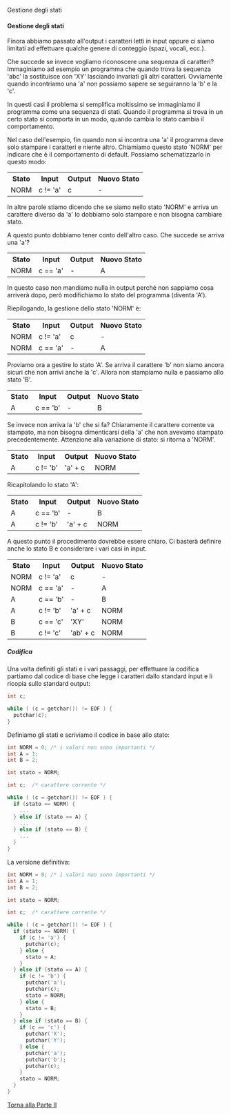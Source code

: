 Gestione degli stati

#### Gestione degli stati

Finora abbiamo passato all'output i caratteri letti in input oppure
ci siamo limitati ad effettuare qualche genere di conteggio (spazi, vocali, ecc.).

Che succede se invece vogliamo riconoscere una sequenza di caratteri?
Immaginiamo ad esempio un programma che quando trova la sequenza 'abc'
la sostituisce con 'XY' lasciando invariati gli altri caratteri.
Ovviamente quando incontriamo una 'a' non possiamo sapere se seguiranno la 'b'
e la 'c'.

In questi casi il problema si semplifica moltissimo se immaginiamo il programma
come una sequenza di stati. Quando il programma si trova in un certo stato
si comporta in un modo, quando cambia lo stato cambia il comportamento.

Nel caso dell'esempio, fin quando non si incontra una 'a' il programma deve
solo stampare i caratteri e niente altro. Chiamiamo questo stato 'NORM' per
indicare che è il comportamento di default. Possiamo schematizzarlo in questo
modo:

<table>
<tr>
  <th>Stato</th><th>Input</th><th>Output</th><th>Nuovo Stato</th>
</tr>
<tr>
  <td>NORM</td><td>c != 'a'</td><td>c</td><td>-</td>
</tr>
</table>

In altre parole stiamo dicendo che se siamo nello stato 'NORM' e arriva un
carattere diverso da 'a' lo dobbiamo solo stampare e non bisogna cambiare stato.

A questo punto dobbiamo tener conto dell'altro caso. Che succede se arriva una 'a'?

<table>
<tr>
  <th>Stato</th><th>Input</th><th>Output</th><th>Nuovo Stato</th>
</tr>
<tr>
  <td>NORM</td><td>c == 'a'</td><td>-</td><td>A</td>
</tr>
</table>

In questo caso non mandiamo nulla in output perché non sappiamo cosa arriverà
dopo, però modifichiamo lo stato del programma (diventa 'A').

Riepilogando, la gestione dello stato 'NORM' è:

<table>
<tr>
  <th>Stato</th><th>Input</th><th>Output</th><th>Nuovo Stato</th>
</tr>
<tr>
  <td>NORM</td><td>c != 'a'</td><td>c</td><td>-</td>
</tr>
<tr>
  <td>NORM</td><td>c == 'a'</td><td>-</td><td>A</td>
</tr>
</table>

Proviamo ora a gestire lo stato 'A'. Se arriva il carattere 'b' non siamo ancora
sicuri che non arrivi anche la 'c'. Allora non stampiamo nulla e passiamo allo stato
'B'.

<table>
<tr>
  <th>Stato</th><th>Input</th><th>Output</th><th>Nuovo Stato</th>
</tr>
<tr>
  <td>A</td><td>c == 'b'</td><td>-</td><td>B</td>
</tr>
</table>

Se invece non arriva la 'b' che si fa? Chiaramente il carattere corrente
va stampato, ma non bisogna dimenticarsi della 'a' che non avevamo stampato
precedentemente. Attenzione alla variazione di stato: si ritorna a 'NORM'.

<table>
<tr>
  <th>Stato</th><th>Input</th><th>Output</th><th>Nuovo Stato</th>
</tr>
<tr>
  <td>A</td><td>c != 'b'</td><td>'a' + c</td><td>NORM</td>
</tr>
</table>

Ricapitolando lo stato 'A':

<table>
<tr>
  <th>Stato</th><th>Input</th><th>Output</th><th>Nuovo Stato</th>
</tr>
<tr>
  <td>A</td><td>c == 'b'</td><td>-</td><td>B</td>
</tr>
<tr>
  <td>A</td><td>c != 'b'</td><td>'a' + c</td><td>NORM</td>
</tr>
</table>

A questo punto il procedimento dovrebbe essere chiaro. Ci basterà definire
anche lo stato B e considerare i vari casi in input.

<table>
<tr>
  <th>Stato</th><th>Input</th><th>Output</th><th>Nuovo Stato</th>
</tr>
<tr>
  <td>NORM</td><td>c != 'a'</td><td>c</td><td>-</td>
</tr>
<tr>
  <td>NORM</td><td>c == 'a'</td><td>-</td><td>A</td>
</tr>
<tr>
  <td>A</td><td>c == 'b'</td><td>-</td><td>B</td>
</tr>
<tr>
  <td>A</td><td>c != 'b'</td><td>'a' + c</td><td>NORM</td>
</tr>
<tr>
  <td>B</td><td>c == 'c'</td><td>'XY'</td><td>NORM</td>
</tr>
<tr>
  <td>B</td><td>c != 'c'</td><td>'ab' + c</td><td>NORM</td>
</tr>
</table>

##### Codifica

Una volta definiti gli stati e i vari passaggi, per effettuare la codifica
partiamo dal codice di base che legge i caratteri dallo standard input
e li ricopia sullo standard output:

```c
int c;

while ( (c = getchar()) != EOF ) {
  putchar(c);
}
```

Definiamo gli stati e scriviamo il codice in base allo stato:

```c
int NORM = 0; /* i valori non sono importanti */
int A = 1;
int B = 2;

int stato = NORM;

int c;  /* carattere corrente */

while ( (c = getchar()) != EOF ) {
  if (stato == NORM) {
    ...
  } else if (stato == A) {
    ...
  } else if (stato == B) {
    ...
  }
}
```

La versione definitiva:

```c
int NORM = 0; /* i valori non sono importanti */
int A = 1;
int B = 2;

int stato = NORM;

int c;  /* carattere corrente */

while ( (c = getchar()) != EOF ) {
  if (stato == NORM) {
    if (c != 'a') {
      putchar(c);
    } else {
      stato = A;
    }
  } else if (stato == A) {
    if (c != 'b') {
      putchar('a');
      putchar(c);
      stato = NORM;
    } else {
      stato = B;
    }
  } else if (stato == B) {
    if (c == 'c') {
      putchar('X');
      putchar('Y');
    } else {
      putchar('a');
      putchar('b');
      putchar(c);
    }
    stato = NORM;
  }
}
```

<a href="/activities/2">Torna alla Parte II</a>
